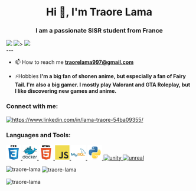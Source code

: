<h1 align="center">Hi 👋, I'm Traore Lama</h1>
<h3 align="center">I am a passionate SISR student from France</h3>

<div align="left">
  <img src="https://media.giphy.com/media/xT9IgzoKnwFNmISR8I/giphy.gif" height="250"/>
  <img src="https://media.giphy.com/media/VTtANKl0beDFQRLDTh/giphy.gif" height="250"/>>
  <img src="https://www.acass.fr/public/img/medium/adminsystresmanmanagingsupercomputerserversjpg_65363d9bdf4bb.jpg" height="250"/>
</div>  
---

- 📫 How to reach me **traorelama997@gmail.com**

- ⚡Hobbies **I'm a big fan of shonen anime, but especially a fan of Fairy Tail. I'm also a big gamer. I mostly play Valorant and GTA Roleplay, but I like discovering new games and anime.**

<h3 align="left">Connect with me:</h3>
<p align="left">
<a href="https://linkedin.com/in/https://www.linkedin.com/in/lama-traore-54ba09355/" target="blank"><img align="center" src="https://raw.githubusercontent.com/rahuldkjain/github-profile-readme-generator/master/src/images/icons/Social/linked-in-alt.svg" alt="https://www.linkedin.com/in/lama-traore-54ba09355/" height="30" width="40" /></a>
</p>

<h3 align="left">Languages and Tools:</h3>
<p align="left"> <a href="https://www.w3schools.com/css/" target="_blank" rel="noreferrer"> <img src="https://raw.githubusercontent.com/devicons/devicon/master/icons/css3/css3-original-wordmark.svg" alt="css3" width="40" height="40"/> </a> <a href="https://www.docker.com/" target="_blank" rel="noreferrer"> <img src="https://raw.githubusercontent.com/devicons/devicon/master/icons/docker/docker-original-wordmark.svg" alt="docker" width="40" height="40"/> </a> <a href="https://www.w3.org/html/" target="_blank" rel="noreferrer"> <img src="https://raw.githubusercontent.com/devicons/devicon/master/icons/html5/html5-original-wordmark.svg" alt="html5" width="40" height="40"/> </a> <a href="https://developer.mozilla.org/en-US/docs/Web/JavaScript" target="_blank" rel="noreferrer"> <img src="https://raw.githubusercontent.com/devicons/devicon/master/icons/javascript/javascript-original.svg" alt="javascript" width="40" height="40"/> </a> <a href="https://www.mysql.com/" target="_blank" rel="noreferrer"> <img src="https://raw.githubusercontent.com/devicons/devicon/master/icons/mysql/mysql-original-wordmark.svg" alt="mysql" width="40" height="40"/> </a> <a href="https://www.python.org" target="_blank" rel="noreferrer"> <img src="https://raw.githubusercontent.com/devicons/devicon/master/icons/python/python-original.svg" alt="python" width="40" height="40"/> </a> <a href="https://unity.com/" target="_blank" rel="noreferrer"> <img src="https://www.vectorlogo.zone/logos/unity3d/unity3d-icon.svg" alt="unity" width="40" height="40"/> </a> <a href="https://unrealengine.com/" target="_blank" rel="noreferrer"> <img src="https://raw.githubusercontent.com/kenangundogan/fontisto/036b7eca71aab1bef8e6a0518f7329f13ed62f6b/icons/svg/brand/unreal-engine.svg" alt="unreal" width="40" height="40"/> </a> </p>

<p><img align="left" src="https://github-readme-stats.vercel.app/api/top-langs?username=traore-lama&show_icons=true&locale=en&layout=compact" alt="traore-lama" /></p>

<p>&nbsp;<img align="center" src="https://github-readme-stats.vercel.app/api?username=traore-lama&show_icons=true&locale=en" alt="traore-lama" /></p>

<p><img align="center" src="https://github-readme-streak-stats.herokuapp.com/?user=traore-lama&" alt="traore-lama" /></p>
